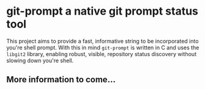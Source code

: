 # git-prompt a native git prompt status tool

This project aims to provide a fast, informative string to be incorporated into
you're shell prompt. With this in mind `git-prompt` is written in C and uses
the `libgit2` library, enabling robust, visible, repository status discovery
without slowing down you're shell.

## More information to come...
